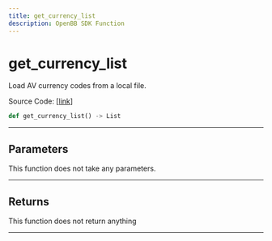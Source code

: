 ```yaml
---
title: get_currency_list
description: OpenBB SDK Function
---
```


# get_currency_list

Load AV currency codes from a local file.

Source Code: [[link](https://github.com/OpenBB-finance/OpenBBTerminal/tree/main/openbb_terminal/forex/av_model.py#L19)]

```python
def get_currency_list() -> List
```
---
## Parameters

This function does not take any parameters.

---
## Returns

This function does not return anything

---
